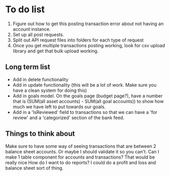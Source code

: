 # To do list
1. Figure out how to get this posting transaction error about not having an account instance.
2. Set up all post requests.
3. Split out API request files into folders for each type of request
4. Once you get multiple transactions posting working, look for csv upload library and get that bulk upload working.


## Long term list
- Add in delete functionality
- Add in update functionality (this will be a lot of work. Make sure you have a clean system for doing this)
- Add in goals model. On the goals page (budget page?), have a number that is (SUM(all asset accounts) - SUM(all goal accounts)) to show how much we have left to put towards our goals.
- Add in a 'IsReviewed' field to transactions so that we can have a 'for review' and a 'categorized' section of the bank feed.


## Things to think about
Make sure to have some way of seeing transactions that are between 2 balance sheet accounts. Or maybe I should validate it so you can't. 
Can I make 1 table component for accounts and transactions? That would be really nice
How do I want to do reports? I could do a profit and loss and balance sheet sort of thing.
